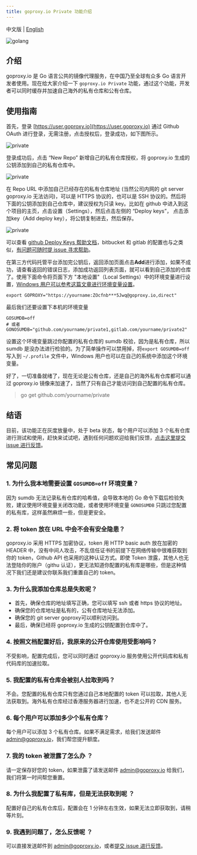 ```yaml
---
title: goproxy.io Private 功能介绍
---
```


中文版 | [English](https://goproxy.io/docs/goproxyio-private.html)

![golang](/images/private.jpg)

## 介绍

goproxy.io 是 Go 语言公共的镜像代理服务，在中国乃至全球有众多 Go 语言开发者使用。现在给大家介绍一下 `goproxy.io Private` 功能，通过这个功能，开发者可以同时缓存并加速自己海外的私有仓库和公有仓库。

## 使用指南

首先，登录 [https://user.goproxy.io](https://user.goproxy.io) 通过 Github OAuth 进行登录，无需注册，点击授权后，登录成功，如下图所示。

![private](/images/private-1.jpg)

登录成功后，点击 “New Repo” 新增自己的私有仓库授权，将 goproxy.io 生成的公钥添加到自己的私有仓库中。

![private](/images/private-2.jpg)

在 Repo URL 中添加自己已经存在的私有仓库地址 (当然公司内网的 git server goproxy.io 无法访问)，可以是 HTTPS 协议的，也可以是 SSH 协议的。然后将下面的公钥添加到自己仓库中，建议授权为只读 key。比如在 github 中进入到这个项目的主页，点击设置（Settings），然后点击左侧的 “Deploy keys”， 点击添加key（Add deploy key），将公钥复制进去，然后保存。

![private](/images/private-3.jpg)

可以查看 [github Deploy Keys 帮助文档](https://developer.github.com/v3/guides/managing-deploy-keys/#deploy-keys)，bitbucket 和 gitlab 的配置也与之类似，[有问题可随时提 issue 寻求帮助](https://github.com/goproxyio/goproxy/issues/new)。

在第三方代码托管平台添加完公钥后，返回添加页面点击**Add**进行添加，如果不成功，请查看返回的错误日志，添加成功返回列表页面，就可以看到自己添加的仓库了。使用下面命令将页面下方 "本地设置"（Local Settings）中的环境变量进行设置，[Windows 用户可以参考这篇文章进行环境变量设置](https://goproxy.io/zh/docs/getting-started.html)。

```shell
export GOPROXY="https://yourname:ZOcfnb***5Jwq@goproxy.io,direct"
```

最后我们还要设置下本机的环境变量

```shell
GOSUMDB=off
# 或者
GONOSUMDB="github.com/yourname/private1,gitlab.com/yourname/private2"
```

设置这个环境变量跳过你配置的私有仓库的 sumdb 校验，因为是私有仓库，所以sumdb 是没办法进行检验的。为了简单操作可以禁用掉，将`export GOSUMDB=off`写入到 `~/.profile` 文件中，Windows 用户也可以在自己的系统中添加这个环境变量。

好了，一切准备就绪了，现在无论是公有仓库，还是自己的海外私有仓库都可以通过 goproxy.io 镜像来加速了，当然了只有自己才能访问到自己配置的私有仓库。

> go get github.com/yourname/private

## 结语

目前，该功能正在灰度放量中，处于 beta 状态，每个用户可以添加 3 个私有仓库进行测试和使用，赶快来试试吧，遇到任何问题欢迎给我们反馈，[点击这里提交 issue 进行反馈](https://github.com/goproxyio/goproxy/issues/new)。

## 常见问题

### 1. 为什么我本地需要设置 `GOSUMDB=off` 环境变量？
因为 sumdb 无法记录私有仓库的哈希值，会导致本地的 Go 命令下载后检验失败，建议使用环境变量关闭改功能，或者使用环境变量 `GONOSUMDB` 只跳过您配置的私有库，这样虽然麻烦一些，但是更安全。

### 2. 将 token 放在 URL 中会不会有安全隐患？
goproxy.io 采用 HTTPS 加密协议，token 用 HTTP basic auth 放在加密的 HEADER 中，没有中间人攻击，不乱信任证书的前提下在网络传输中很难获取到你的 token，Github API 也采用的这种认证方式。即使 Token 泄露，其他人也无法登陆你的账户（githu 认证），更无法知道你配置的私有库是哪些，但是这种情况下我们还是建议你联系我们重置自己的 token。

### 3. 为什么我添加仓库总是失败呢？

* 首先，确保仓库的地址填写正确，您可以填写 ssh 或者 https 协议的地址。
* 确保您的仓库地址是私有的，公有仓库地址无法添加。
* 确保您的 git server goproxy可以顺利访问到。
* 最后，确保已经将 goproxy.io 生成的公钥配置到仓库中了。

### 4. 按照文档配置好后，我原来的公开仓库使用受影响吗？

不受影响，配置完成后，您可以同时通过 goproxy.io 服务使用公开代码库和私有代码库的加速拉取。

### 5. 我配置的私有仓库会被别人拉取到吗？

不会。您配置的私有仓库只有您通过自己本地配置的 token 可以拉取，其他人无法获取到。海外私有仓库经过香港服务器进行加速，也不走公开的 CDN 服务。

### 6. 每个用户可以添加多少个私有仓库？

每个用户可以添加 3 个私有仓库。如果不满足需求，给我们发送邮件 admin@goproxy.io，我们帮您提升额度。

### 7. 我的 token 被泄露了怎么办 ？

请一定保存好您的 token，如果泄露了请发送邮件 admin@goproxy.io 给我们，我们将第一时间帮您重置。

### 8. 为什么我配置了私有库，但是无法获取到呢 ？

配置好自己的私有仓库后，配置会在 1 分钟左右生效，如果无法立即获取到，请稍等片刻。

### 9. 我遇到问题了，怎么反馈呢 ？

可以直接发送邮件到 admin@goproxy.io，或者[提交 issue 进行反馈](https://github.com/goproxyio/goproxy/issues/new)。
